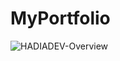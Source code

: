 # MyPortfolio

![HADIADEV-Overview](https://github.com/hadiachaudhary10/MyPortfolio/assets/109779258/78f5bbbf-4510-4298-8c41-fbf2508a6a29)
